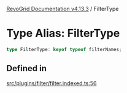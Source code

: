 [RevoGrid Documentation v4.13.3](README.md) / FilterType

# Type Alias: FilterType

```ts
type FilterType: keyof typeof filterNames;
```

## Defined in

[src/plugins/filter/filter.indexed.ts:56](https://github.com/revolist/revogrid/blob/827fce61250cb005ab132b3ed11b8ae836712e7b/src/plugins/filter/filter.indexed.ts#L56)
